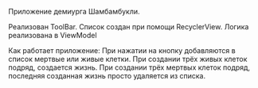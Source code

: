 Приложение демиурга Шамбамбукли.

Реализован ToolBar.
Список создан при помощи RecyclerView.
Логика реализована в ViewModel

Как работает приложение:
При нажатии на кнопку добавляются в список мертвые или живые клетки.
При создании трёх живых клеток подряд, создается жизнь.
При создании трёх мертвых клеток подряд, последняя созданная жизнь просто удаляется из списка.

